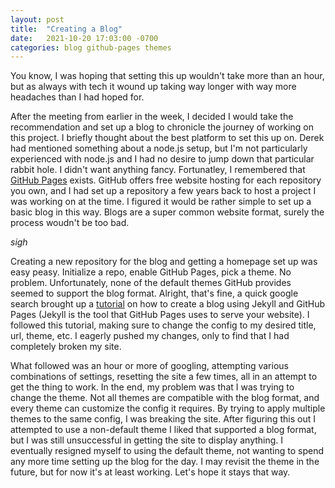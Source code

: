 ```yaml
---
layout: post
title:  "Creating a Blog"
date:   2021-10-20 17:03:00 -0700
categories: blog github-pages themes
---
```


You know, I was hoping that setting this up wouldn't take more than an hour, but as always with tech it wound up taking way longer with way more headaches than I had hoped for.

After the meeting from earlier in the week, I decided I would take the recommendation and set up a blog to chronicle the journey of working on this project. I briefly thought about the best platform to set this up on. Derek had mentioned something about a node.js setup, but I'm not particularly experienced with node.js and I had no desire to jump down that particular rabbit hole. I didn't want anything fancy. Fortunatley, I remembered that [GitHub Pages](https://pages.github.com/) exists. GitHub offers free website hosting for each repository you own, and I had set up a repository a few years back to host a project I was working on at the time. I figured it would be rather simple to set up a basic blog in this way. Blogs are a super common website format, surely the process woudn't be too bad.

*sigh*

Creating a new repository for the blog and getting a homepage set up was easy peasy. Initialize a repo, enable GitHub Pages, pick a theme. No problem. Unfortunately, none of the default themes GitHub provides seemed to support the blog format. Alright, that's fine, a quick google search brought up a [tutorial](https://www.kiltandcode.com/2020/04/30/how-to-create-a-blog-using-jekyll-and-github-pages-on-windows/) on how to create a blog using Jekyll and GitHub Pages (Jekyll is the tool that GitHub Pages uses to serve your website). I followed this tutorial, making sure to change the config to my desired title, url, theme, etc. I eagerly pushed my changes, only to find that I had completely broken my site.

What followed was an hour or more of googling, attempting various combinations of settings, resetting the site a few times, all in an attempt to get the thing to work. In the end, my problem was that I was trying to change the theme. Not all themes are compatible with the blog format, and every theme can customize the config it requires. By trying to apply multiple themes to the same config, I was breaking the site. After figuring this out I attempted to use a non-default theme I liked that supported a blog format, but I was still unsuccessful in getting the site to display anything. I eventually resigned myself to using the default theme, not wanting to spend any more time setting up the blog for the day. I may revisit the theme in the future, but for now it's at least working. Let's hope it stays that way.
